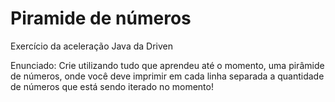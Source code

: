 # Piramide de números

Exercício da aceleração Java da Driven

Enunciado:
Crie utilizando tudo que aprendeu até o momento, uma pirâmide de números, onde você deve imprimir em cada linha separada a quantidade de números que está sendo iterado no momento!
